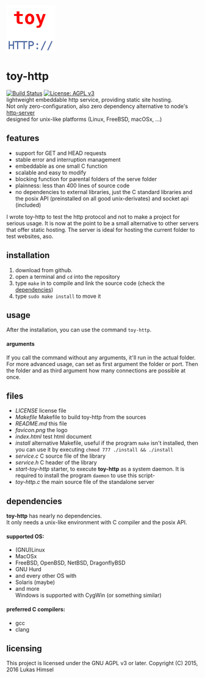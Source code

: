 ![](favicon.png)
# toy-http
[![Build Status](https://travis-ci.org/lukas-h/toy-http.svg?branch=one-file)](https://travis-ci.org/lukas-h/toy-http)
[![License: AGPL v3](https://img.shields.io/badge/License-AGPL%20v3-blue.svg)](http://www.gnu.org/licenses/agpl-3.0)  
lightweight embeddable http service,
providing static site hosting.  
Not only zero-configuration, also zero dependency alternative to node's [http-server](https://github.com/indexzero/http-server)   
designed for unix-like platforms (Linux, FreeBSD, macOSx, ...)

## features
- support for GET and HEAD requests  
- stable error and interruption management  
- embeddable as one small C function  
- scalable and easy to modify  
- blocking function for parental folders of the serve folder  
- plainness: less than 400 lines of source code  
- no dependencies to external libraries, just the C standard libraries and  
 the posix API (preinstalled on all good unix-derivates) and socket api (included)  
  
I wrote toy-http to test the http protocol and not to make a project
for serious usage. It is now at the point to be a small alternative to
other servers that offer static hosting.
The server is ideal for hosting the current folder to test websites, aso.

## installation
1. download from github.
2. open a terminal and `cd` into the repository
3. type `make` in to compile and link the source code (check the [dependencies](#dependencies))
4. type `sudo make install` to move it 

## usage
After the installation, you can use the command `toy-http`.
#### arguments
If you call the command without any arguments, it'll run in the actual folder.
For more advanced usage, can set as first argument the folder or port. Then the folder and
as third argument how many connections are possible at once.

## files
- *LICENSE*  license file  
- *Makefile*  Makefile to build toy-http from the sources  
- *README.md*  this file
- *favicon.png*  the logo
- *index.html*  test html document
- *install*  alternative Makefile, useful if the program `make` isn't installed, then you can use it by executing `chmod 777 ./install && ./install`
- *service.c*  C source file of the library
- *service.h*  C header of the library
- *start-toy-http*  starter, to execute **toy-http** as a system daemon. It is required to install the program `daemon` to use this script-
- *toy-http.c*  the main source file of the standalone server

## dependencies 
**toy-http** has nearly no dependencies.  
It only needs a unix-like environment with C compiler and the posix API.

#### supported OS:
- (GNU)Linux
- MacOSx
- FreeBSD, OpenBSD, NetBSD, DragonflyBSD
- GNU Hurd
- and every other OS with  
- Solaris (maybe)  
- and more  
Windows is supported with CygWin (or something similar)

#### preferred C compilers:
- gcc
- clang  

## licensing
This project is licensed under the GNU AGPL v3 or later.
Copyright (C) 2015, 2016 Lukas Himsel

